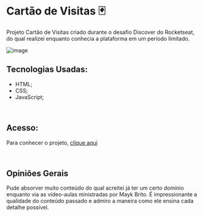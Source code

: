 # Cartão de Visitas 🃏

Projeto Cartão de Visitas criado durante o desafio Discover do Rocketseat, do qual realizei enquanto conhecia a plataforma em um período limitado.

![image](https://github.com/MaduSales/MyBussinessCard/assets/166547195/30e687f3-5be4-4ceb-8cd4-015d91f14066)



## Tecnologias Usadas:
- HTML;
- CSS;
- JavaScript;
<br>


## Acesso:
Para conhecer o projeto, [clique aqui](https://madusales.github.io/MyBussinessCard/)

<br>


## Opiniões Gerais 
Pude absorver muito conteúdo do qual acreitei já ter um certo domínio enquanto via as vídeo-aulas ministradas por Mayk Brito. É impressionante a qualidade do conteúdo passado e admiro a maneira como ele ensina cada detalhe possível.

